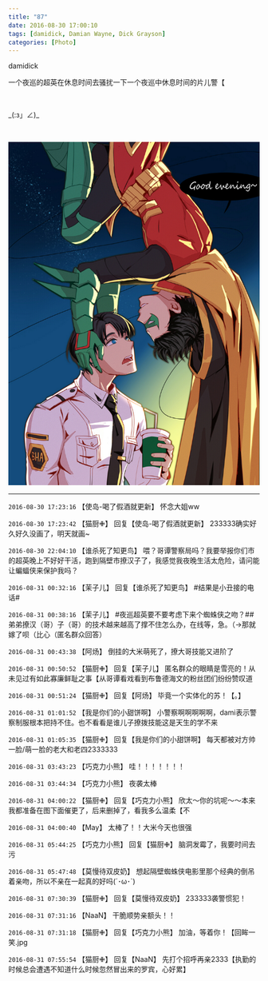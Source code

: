 ```yaml
---
title: "87"
date: 2016-08-30 17:00:10
tags: [damidick, Damian Wayne, Dick Grayson]
categories: [Photo]
---
```


<p>damidick</p> 
<p>一个夜巡的超英在休息时间去骚扰一下一个夜巡中休息时间的片儿警【</p> 
<p><br /></p> 
<p>_(:з」∠)_</p> 
<p><br /></p>

![](https://raw.githubusercontent.com/alicewish/meowchain247/master/img_cVZNdzJtQk9JV2VGTWlaNlJISDNXekluZDV4WHlDbVRaZ2E4dUpBSFFBaUtiRnRyckpJS2hBPT0.jpg)

---

`2016-08-30 17:23:16` 【使岛-喝了假酒就更新】 怀念大姐ww

`2016-08-30 17:23:42` 【猫厨✙】 回复【使岛-喝了假酒就更新】 233333确实好久好久没画了，明天就画~

`2016-08-30 22:04:10` 【谁杀死了知更鸟】 喂？哥谭警察局吗？我要举报你们市的超英晚上不好好干活，跑到隔壁市撩汉子了，我感觉我夜晚生活太危险，请问能让蝙蝠侠来保护我吗？

`2016-08-31 00:32:16` 【茉子儿】 回复【谁杀死了知更鸟】 #结果是小丑接的电话#

`2016-08-31 00:38:16` 【茉子儿】 #夜巡超英要不要考虑下来个蜘蛛侠之吻？##弟弟撩汉（哥）子（哥）的技术越来越高了撑不住怎么办，在线等，急。（→那就嫁了呗（比心（匿名群众回答）

`2016-08-31 00:43:38` 【阿炀】 倒挂的大米萌死了，撩大哥技能又进阶了

`2016-08-31 00:50:52` 【猫厨✙】 回复【茉子儿】 匿名群众的眼睛是雪亮的！从未见过有如此寡廉鲜耻之事【从哥谭看戏看到布鲁德海文的粉丝团们纷纷赞叹道

`2016-08-31 00:51:24` 【猫厨✙】 回复【阿炀】 毕竟一个实体化的苏！【。】

`2016-08-31 01:01:52` 【我是你们的小甜饼啊】 小警察啊啊啊啊啊，dami表示警察制服根本把持不住。也不看看是谁儿子撩拨技能这是天生的学不来

`2016-08-31 01:05:35` 【猫厨✙】 回复【我是你们的小甜饼啊】 每天都被对方帅一脸/萌一脸的老大和老四2333333

`2016-08-31 03:43:23` 【巧克力小熊】 哇！！！！！！！

`2016-08-31 03:44:34` 【巧克力小熊】 夜袭太棒

`2016-08-31 04:00:22` 【猫厨✙】 回复【巧克力小熊】 欣太～你的坑呢～～本来我都准备在图下面催更了，后来删掉了，看我多么温柔【不

`2016-08-31 04:00:40` 【May】 太棒了！！大米今天也很强

`2016-08-31 05:44:25` 【巧克力小熊】 回复【猫厨✙】 脑洞发霉了，我要时间去污

`2016-08-31 05:47:48` 【莫慢待双皮奶】 想起隔壁蜘蛛侠电影里那个经典的倒吊着亲吻，所以不亲在一起真的好吗(´･ω･`)

`2016-08-31 07:30:39` 【猫厨✙】 回复【莫慢待双皮奶】 233333袭警惯犯！

`2016-08-31 07:31:16` 【NaaN】 干脆顺势亲额头！！

`2016-08-31 07:31:18` 【猫厨✙】 回复【巧克力小熊】 加油，等着你！【回眸一笑.jpg

`2016-08-31 07:55:54` 【猫厨✙】 回复【NaaN】 先打个招呼再亲2333【执勤的时候总会遭遇不知道什么时候忽然冒出来的罗宾，心好累】
